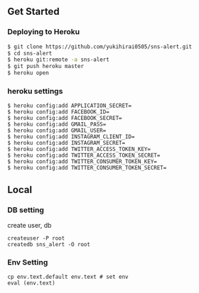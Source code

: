 ## Get Started

### Deploying to Heroku

```sh
$ git clone https://github.com/yukihirai0505/sns-alert.git
$ cd sns-alert
$ heroku git:remote -a sns-alert
$ git push heroku master
$ heroku open
```

### heroku settings

```
$ heroku config:add APPLICATION_SECRET=
$ heroku config:add FACEBOOK_ID=
$ heroku config:add FACEBOOK_SECRET=
$ heroku config:add GMAIL_PASS=
$ heroku config:add GMAIL_USER=
$ heroku config:add INSTAGRAM_CLIENT_ID=
$ heroku config:add INSTAGRAM_SECRET=
$ heroku config:add TWITTER_ACCESS_TOKEN_KEY=
$ heroku config:add TWITTER_ACCESS_TOKEN_SECRET=
$ heroku config:add TWITTER_CONSUMER_TOKEN_KEY=
$ heroku config:add TWITTER_CONSUMER_TOKEN_SECRET=
```

## Local


### DB setting

create user, db

```
createuser -P root
createdb sns_alert -O root
```

### Env Setting

```
cp env.text.default env.text # set env
eval (env.text)
```
